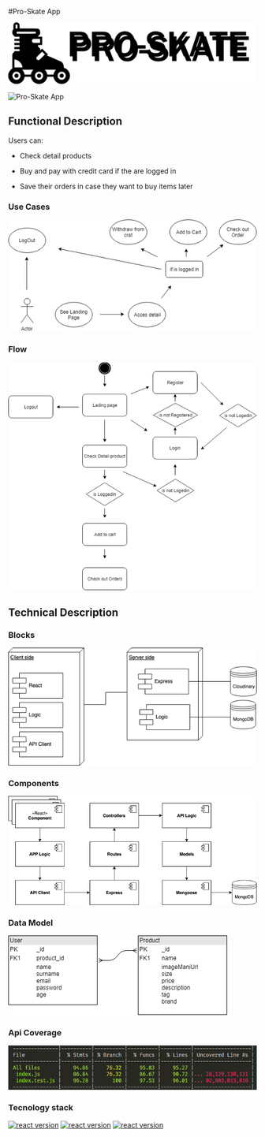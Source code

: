 #Pro-Skate App

![Documentation](../images/logo_doc.png)

![Pro-Skate App](https://media.giphy.com/media/3OPDtda81TuxO/giphy.gif)

## Functional Description

Users can:


* Check detail products
* Buy and pay with credit card if the are logged in

* Save their orders in case they want to buy items later

### Use Cases

![Use Cases](../images/use_cases.jpg)

### Flow
![Flow](../images/flow_diagram.jpg)

## Technical Description

### Blocks

![Blocks](../images/block.png)

### Components

![Components](../images/components.png)

### Data Model

![Data Model](../images/data_model.jpg)

### Api Coverage

![Api Coverage](../images/coverage.png)

### Tecnology stack

[![react version](https://img.shields.io/badge/react-16.8.6-blue.svg)](https://www.npmjs.com/package/react/v/16.8.6) 
[![react version](https://img.shields.io/badge/express-4.16.4-green.svg)](https://www.npmjs.com/package/express/v/4.16.4) 
[![react version](https://img.shields.io/badge/mongoose-5.4.19-red.svg)](https://www.npmjs.com/package/mongoose/v/5.4.19) 





